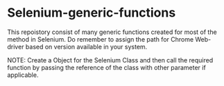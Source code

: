 # Selenium-generic-functions
This repoistory consist of many generic functions created for most of the method in Selenium. Do remember to assign the path for Chrome Web-driver based on version available in your system.

NOTE:
Create a Object for the Selenium Class and then call the required function by passing the reference of the class with other parameter if applicable.
